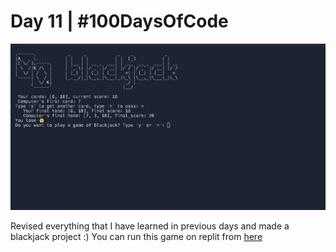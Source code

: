 
# Day 11 | #100DaysOfCode

![Blackjack Project Screenshot][def2]

Revised everything that I have learned in previous days and made a blackjack project :)
You can run this game on replit from [here][def]

[def]: https://replit.com/@nabinbhatt/blackjack-game?output=1&embed=1
[def2]: screenshot.jpeg